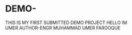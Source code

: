 # DEMO-
THIS IS MY FIRST SUBMITTED DEMO PROJECT
HELLO IM <br> UMER 
AUTHOR-ENGR MUHAMMAD UMER FAROOQUE
